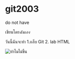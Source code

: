 # git2003
do not have

เขียนโดย*ฉันเอง*

วันนี้ฉันจะทำ
1.เเล็บ Git
2. lab HTML

![ทำไมไม่ขึ้น](https://www.google.com/imgres?imgurl=https%3A%2F%2Fimg.lovepik.com%2Felement%2F45006%2F0879.png_860.png&tbnid=WtXex7yGH7smLM&vet=12ahUKEwi74eT1wNj_AhUqyaACHc7DAIoQMygIegUIARDLAQ..i&imgrefurl=https%3A%2F%2Fth.lovepik.com%2Fimage-450060879%2Fcartoon-character-image-of-a-cool-boy.html&docid=HSAA1PPr7lgBRM&w=860&h=860&q=%E0%B8%A3%E0%B8%B9%E0%B8%9B%E0%B8%81%E0%B8%B2%E0%B8%A3%E0%B9%8C%E0%B8%95%E0%B8%B9%E0%B8%99&ved=2ahUKEwi74eT1wNj_AhUqyaACHc7DAIoQMygIegUIARDLAQ)

